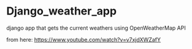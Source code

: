 # Django_weather_app
django app that gets the current weathers using OpenWeatherMap API

from here: https://www.youtube.com/watch?v=v7xjdXWZafY

